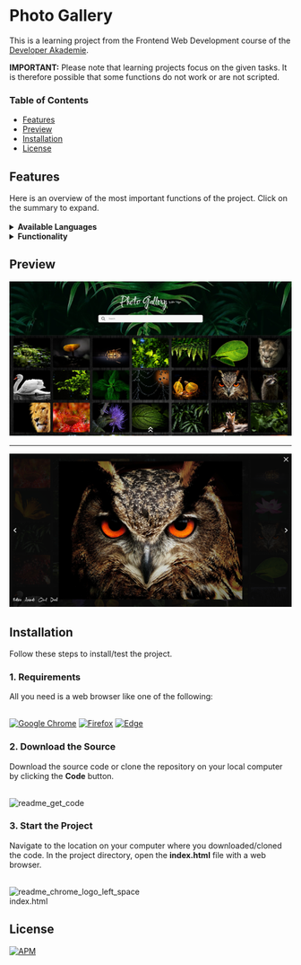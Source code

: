 <h1>Photo Gallery</h1>

This is a learning project from the Frontend Web Development course of the <a href="https://developerakademie.com/">Developer Akademie</a>. 

<b>IMPORTANT:</b> Please note that learning projects focus on the given tasks. It is therefore possible that some functions do not work or are not scripted.
<h3>Table of Contents</h3>

- <a href="#features">Features</a>
- <a href="#preview">Preview</a>
- <a href="#installation">Installation</a>
- <a href="#license">License</a>

<h2 id="features">Features</h2>
Here is an overview of the most important functions of the project. Click on the summary to expand.<br>

<br>
<details><summary><b>Available Languages</b></summary>

:heavy_check_mark: German <br>
  
</details>

<details><summary><b>Functionality</b></summary>
  
:heavy_check_mark: Navigating through images is possible <br>
:heavy_check_mark: More images can be added to the array `images` in script.js <br>
:heavy_check_mark: Responsive Webdesign <br>
  
</details>

<h2 id="preview">Preview</h2>

![This is an image](./assets/img/preview/preview_1.png)

---

![This is an image](./assets/img/preview/preview_2.png)

<h2 id="installation">Installation</h2>
Follow these steps to install/test the project.

<h3 id="requirements">1. Requirements</h3>
All you need is a web browser like one of the following:
<br>
<br>

<a href="https://www.google.com/chrome/">![Google Chrome](https://img.shields.io/badge/Google%20Chrome-4285F4?style=for-the-badge&logo=GoogleChrome&logoColor=white)</a>
<a href="https://www.mozilla.org/en-US/firefox/new/">![Firefox](https://img.shields.io/badge/Firefox-FF7139?style=for-the-badge&logo=Firefox-Browser&logoColor=white)</a>
<a href="https://www.microsoft.com/en-US/edge">![Edge](https://img.shields.io/badge/Edge-0078D7?style=for-the-badge&logo=Microsoft-edge&logoColor=white)</a>

<h3>2. Download the Source</h3>
Download the source code or clone the repository on your local computer by clicking the <b>Code</b> button.
<br>
<br>

![readme_get_code](https://user-images.githubusercontent.com/55922592/198102760-e106c513-82ba-48f2-8ef1-25b0ee494fb1.png)

<h3>3. Start the Project</h3>
Navigate to the location on your computer where you downloaded/cloned the code. In the project directory, open the <b>index.html</b> file with a web browser.
<br>
<br>

![readme_chrome_logo_left_space](https://user-images.githubusercontent.com/55922592/198104490-f9503625-2407-465d-bf63-115405d6ade6.png)
<br>
index.html

<h2 id="license">License</h2>

<a href="https://github.com/LukasVolgger/photo-gallery/blob/main/LICENSE.md">![APM](https://img.shields.io/apm/l/vim-mode?label=License&style=for-the-badge)</a>
